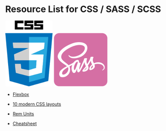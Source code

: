 # Resource List for CSS / SASS / SCSS

<p float="left">
  <img alt='CSS' src="./assets/css.png" width="150" />
  <img alt='SCSS' src="./assets/scss.png" width="170" />
</p>

- [Flexbox](https://css-tricks.com/snippets/css/a-guide-to-flexbox/)

- [10 modern CSS layouts](https://www.youtube.com/watch?v=qm0IfG1GyZU)

- [Rem Units](https://www.sitepoint.com/understanding-and-using-rem-units-in-css/)

- [Cheatsheet](https://htmlcheatsheet.com/css/)

